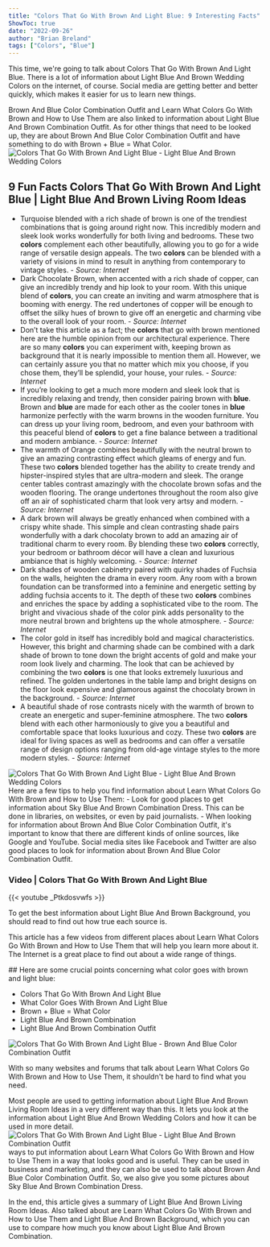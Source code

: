 ```yaml
---
title: "Colors That Go With Brown And Light Blue: 9 Interesting Facts"
ShowToc: true 
date: "2022-09-26"
author: "Brian Breland" 
tags: ["Colors", "Blue"]
---
```


	
This time, we're going to talk about Colors That Go With Brown And Light Blue. There is a lot of information about Light Blue And Brown Wedding Colors on the internet, of course. Social media are getting better and better quickly, which makes it easier for us to learn new things.

Brown And Blue Color Combination Outfit and Learn What Colors Go With Brown and How to Use Them are also linked to information about Light Blue And Brown Combination Outfit. As for other things that need to be looked up, they are about Brown And Blue Color Combination Outfit and have something to do with Brown + Blue = What Color.
<img loading="lazy" src="https://i.pinimg.com/736x/0f/ac/0e/0fac0e5e4b30a016be02db32da58052a--hall-bathroom-bathroom-stuff.jpg" onerror="this.onerror=null;this.src='https://blogger.googleusercontent.com/img/a/AVvXsEhe7F7TRXHtjiKvHb5vS7DmnxvpHiDyoYyYvm1nHB3Qp2_w3BnM6A2eq4v7FYxCC9bfZt3a9vIMtAYEKUiaDQbHMg-ViyGmRIj39MLp0bGFfgfYw1Dc9q_H-T0wiTm3l0Uq42dETrN9eC8aGJ9_IORZsxST1AcLR7np1koOfcc7tnHa4S8Mwz_xD9d0=s16000';" alt="Colors That Go With Brown And Light Blue - Light Blue And Brown Wedding Colors" >

## 9 Fun Facts Colors That Go With Brown And Light Blue | Light Blue And Brown Living Room Ideas
-   Turquoise blended with a rich shade of brown is one of the trendiest combinations that is going around right now. This incredibly modern and sleek look works wonderfully for both living and bedrooms. These two **colors** complement each other beautifully, allowing you to go for a wide range of versatile design appeals. The two **colors** can be blended with a variety of visions in mind to result in anything from contemporary to vintage styles. - <cite>Source: Internet</cite>
-   Dark Chocolate Brown, when accented with a rich shade of copper, can give an incredibly trendy and hip look to your room. With this unique blend of **colors**, you can create an inviting and warm atmosphere that is booming with energy. The red undertones of copper will be enough to offset the silky hues of brown to give off an energetic and charming vibe to the overall look of your room. - <cite>Source: Internet</cite>
-   Don’t take this article as a fact; the **colors** that go with brown mentioned here are the humble opinion from our architectural experience. There are so many **colors** you can experiment with, keeping brown as background that it is nearly impossible to mention them all. However, we can certainly assure you that no matter which mix you choose, if you chose them, they’ll be splendid, your house, your rules. - <cite>Source: Internet</cite>
-   If you’re looking to get a much more modern and sleek look that is incredibly relaxing and trendy, then consider pairing brown with **blue**. Brown and **blue** are made for each other as the cooler tones in **blue** harmonize perfectly with the warm browns in the wooden furniture. You can dress up your living room, bedroom, and even your bathroom with this peaceful blend of **colors** to get a fine balance between a traditional and modern ambiance. - <cite>Source: Internet</cite>
-   The warmth of Orange combines beautifully with the neutral brown to give an amazing contrasting effect which gleams of energy and fun. These two **colors** blended together has the ability to create trendy and hipster-inspired styles that are ultra-modern and sleek. The orange center tables contrast amazingly with the chocolate brown sofas and the wooden flooring. The orange undertones throughout the room also give off an air of sophisticated charm that look very artsy and modern. - <cite>Source: Internet</cite>
-   A dark brown will always be greatly enhanced when combined with a crispy white shade. This simple and clean contrasting shade pairs wonderfully with a dark chocolaty brown to add an amazing air of traditional charm to every room. By blending these two **colors** correctly, your bedroom or bathroom décor will have a clean and luxurious ambiance that is highly welcoming. - <cite>Source: Internet</cite>
-   Dark shades of wooden cabinetry paired with quirky shades of Fuchsia on the walls, heighten the drama in every room. Any room with a brown foundation can be transformed into a feminine and energetic setting by adding fuchsia accents to it. The depth of these two **colors** combines and enriches the space by adding a sophisticated vibe to the room. The bright and vivacious shade of the color pink adds personality to the more neutral brown and brightens up the whole atmosphere. - <cite>Source: Internet</cite>
-   The color gold in itself has incredibly bold and magical characteristics. However, this bright and charming shade can be combined with a dark shade of brown to tone down the bright accents of gold and make your room look lively and charming. The look that can be achieved by combining the two **colors** is one that looks extremely luxurious and refined. The golden undertones in the table lamp and bright designs on the floor look expensive and glamorous against the chocolaty brown in the background. - <cite>Source: Internet</cite>
-   A beautiful shade of rose contrasts nicely with the warmth of brown to create an energetic and super-feminine atmosphere. The two **colors** blend with each other harmoniously to give you a beautiful and comfortable space that looks luxurious and cozy. These two **colors** are ideal for living spaces as well as bedrooms and can offer a versatile range of design options ranging from old-age vintage styles to the more modern styles. - <cite>Source: Internet</cite>


<img loading="lazy" src="https://www.bsiarchivalhistory.org/BSI_Archival_History/Woodys_World_files/droppedImage_23.jpg" onerror="this.onerror=null;this.src='https://blogger.googleusercontent.com/img/a/AVvXsEhe7F7TRXHtjiKvHb5vS7DmnxvpHiDyoYyYvm1nHB3Qp2_w3BnM6A2eq4v7FYxCC9bfZt3a9vIMtAYEKUiaDQbHMg-ViyGmRIj39MLp0bGFfgfYw1Dc9q_H-T0wiTm3l0Uq42dETrN9eC8aGJ9_IORZsxST1AcLR7np1koOfcc7tnHa4S8Mwz_xD9d0=s16000';" alt="Colors That Go With Brown And Light Blue - Light Blue And Brown Wedding Colors" >
Here are a few tips to help you find information about Learn What Colors Go With Brown and How to Use Them:
- Look for good places to get information about Sky Blue And Brown Combination Dress. This can be done in libraries, on websites, or even by paid journalists.
- When looking for information about Brown And Blue Color Combination Outfit, it's important to know that there are different kinds of online sources, like Google and YouTube. Social media sites like Facebook and Twitter are also good places to look for information about Brown And Blue Color Combination Outfit.

### Video | Colors That Go With Brown And Light Blue
{{< youtube _Ptkdosvwfs >}} 

To get the best information about Light Blue And Brown Background, you should read to find out how true each source is.

This article has a few videos from different places about Learn What Colors Go With Brown and How to Use Them that will help you learn more about it. The Internet is a great place to find out about a wide range of things.
<script async="async" data-cfasync="false" src="//normallydemandedalter.com/fe63df3c5408708b15d8dc3d9b206b31/invoke.js"></script>
<div id="container-fe63df3c5408708b15d8dc3d9b206b31"></div>
## Here are some crucial points concerning what color goes with brown and light blue:

- Colors That Go With Brown And Light Blue
- What Color Goes With Brown And Light Blue
- Brown + Blue = What Color
- Light Blue And Brown Combination
- Light Blue And Brown Combination Outfit

 <img loading="lazy" src="https://i.pinimg.com/736x/a5/82/9e/a5829ef3f555f7b48270e7174554d1d1--green-velvet-sofa-green-couches.jpg" onerror="this.onerror=null;this.src='https://blogger.googleusercontent.com/img/a/AVvXsEhe7F7TRXHtjiKvHb5vS7DmnxvpHiDyoYyYvm1nHB3Qp2_w3BnM6A2eq4v7FYxCC9bfZt3a9vIMtAYEKUiaDQbHMg-ViyGmRIj39MLp0bGFfgfYw1Dc9q_H-T0wiTm3l0Uq42dETrN9eC8aGJ9_IORZsxST1AcLR7np1koOfcc7tnHa4S8Mwz_xD9d0=s16000';" alt="Colors That Go With Brown And Light Blue - Brown And Blue Color Combination Outfit" >

With so many websites and forums that talk about Learn What Colors Go With Brown and How to Use Them, it shouldn't be hard to find what you need.

Most people are used to getting information about Light Blue And Brown Living Room Ideas in a very different way than this. It lets you look at the information about Light Blue And Brown Wedding Colors and how it can be used in more detail.
<img loading="lazy" src="http://onpointfresh.com/wp-content/uploads/2016/04/Sky-Blue-Shirts-3.jpg" onerror="this.onerror=null;this.src='https://blogger.googleusercontent.com/img/a/AVvXsEhe7F7TRXHtjiKvHb5vS7DmnxvpHiDyoYyYvm1nHB3Qp2_w3BnM6A2eq4v7FYxCC9bfZt3a9vIMtAYEKUiaDQbHMg-ViyGmRIj39MLp0bGFfgfYw1Dc9q_H-T0wiTm3l0Uq42dETrN9eC8aGJ9_IORZsxST1AcLR7np1koOfcc7tnHa4S8Mwz_xD9d0=s16000';" alt="Colors That Go With Brown And Light Blue - Light Blue And Brown Combination Outfit" >
ways to put information about Learn What Colors Go With Brown and How to Use Them in a way that looks good and is useful. They can be used in business and marketing, and they can also be used to talk about Brown And Blue Color Combination Outfit. So, we also give you some pictures about Sky Blue And Brown Combination Dress.

In the end, this article gives a summary of Light Blue And Brown Living Room Ideas. Also talked about are Learn What Colors Go With Brown and How to Use Them and Light Blue And Brown Background, which you can use to compare how much you know about Light Blue And Brown Combination.
	
	

